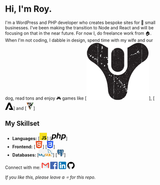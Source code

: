 # Hi, I'm Roy.

I'm a WordPress and PHP developer who creates bespoke sites for 🏪 small businesses. I've been making the transition to Node and React and will be focusing on that in the near future. For now I, do freelance work from 🏠. When I'm not coding, I dabble in design, spend time with my wife and our dog, read tons and enjoy 🎮 games like [![Destiny](https://github.com/royanger/royanger/blob/master/images/destiny-24.png)], [![Apex Legends](https://github.com/royanger/royanger/blob/master/images/apex-24.png)] and [![Titanfall 2](https://github.com/royanger/royanger/blob/master/images/titanfall-24.png)]

## My Skillset

-  **Languages:** [![JavaScript](https://github.com/royanger/royanger/blob/master/images/js-24.png)] [![PHP](https://github.com/royanger/royanger/blob/master/images/php-24.png)]
-  **Frontend:** [![HTML5](https://github.com/royanger/royanger/blob/master/images/html5-24.png)] [![CSS](https://github.com/royanger/royanger/blob/master/images/css-24.png)]
-  **Databases:** [![MySQL](https://github.com/royanger/royanger/blob/master/images/mysql-24.png)] [![PostgreSQL](https://github.com/royanger/royanger/blob/master/images/postgres-24.png)]

Connect with me:
[![Gmail](https://github.com/royanger/royanger/blob/master/images/gmail-24.png)][gmail]
[![Facebook](https://github.com/royanger/royanger/blob/master/images/facebook-24.png)][facebook]
[![LinkedIn](https://github.com/royanger/royanger/blob/master/images/linkedin-24.png)][linkedin]
[![GitHub](https://github.com/royanger/royanger/blob/master/images/github-24.png)][github]

_If you like this, please leave a ⭐ for this repo._

[gmail]: mailto:royanger@gmail.com
[facebook]: facebook.com/royanger
[linkedin]: https://www.linkedin.com/in/royanger/
[github]: https://github.com/royanger
